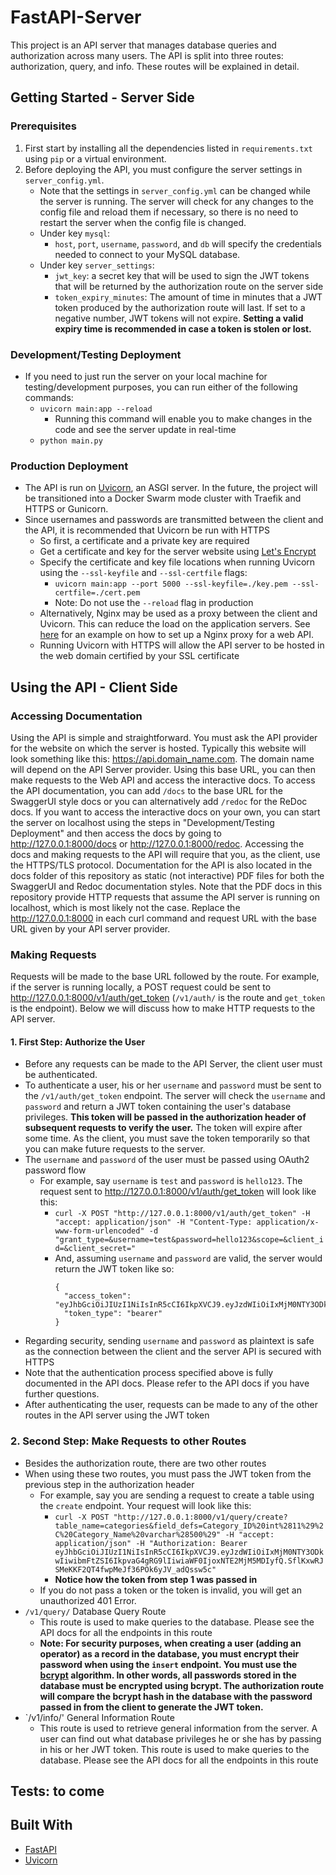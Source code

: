 # FastAPI-Server
This project is an API server that manages database queries and authorization across many users. The API is split into three routes: authorization, query, and info. These routes will be explained in detail.

## Getting Started - Server Side
### Prerequisites
   1. First start by installing all the dependencies listed in `requirements.txt` using `pip` or a virtual environment.
   2. Before deploying the API, you must configure the server settings in `server_config.yml`.
      - Note that the settings in `server_config.yml` can be changed while the server is running. The server will check for any changes to the config file and reload them if necessary, so there is no need to restart the server when the config file is changed.
      - Under key `mysql`:
         - `host`, `port`, `username`, `password`, and `db` will specify the credentials needed to connect to your MySQL database.
      - Under key `server_settings`:
         - `jwt_key`: a secret key that will be used to sign the JWT tokens that will be returned by the authorization route on the server side
         - `token_expiry_minutes`: The amount of time in minutes that a JWT token produced by the authorization route will last. If set to a negative number, JWT tokens will not expire. **Setting a valid expiry time is recommended in case a token is stolen or lost.**
### Development/Testing Deployment
   - If you need to just run the server on your local machine for testing/development purposes, you can run either of the following commands:
      - `uvicorn main:app --reload`
         - Running this command will enable you to make changes in the code and see the server update in real-time
      - `python main.py`
### Production Deployment
   - The API is run on [Uvicorn](https://www.uvicorn.org/deployment/), an ASGI server. In the future, the project will be transitioned into a Docker Swarm mode cluster with Traefik and HTTPS or Gunicorn.
   - Since usernames and passwords are transmitted between the client and the API, it is recommended that Uvicorn be run with HTTPS
      - So first, a certificate and a private key are required
      - Get a certificate and key for the server website using [Let's Encrypt](https://letsencrypt.org/)
      - Specify the certificate and key file locations when running Uvicorn using the `--ssl-keyfile` and `--ssl-certfile` flags:
         - `uvicorn main:app --port 5000 --ssl-keyfile=./key.pem --ssl-certfile=./cert.pem`
         - Note: Do not use the `--reload` flag in production
      - Alternatively, Nginx may be used as a proxy between the client and Uvicorn. This can reduce the load on the application servers. See [here](https://avilpage.com/2018/05/deploying-scaling-django-channels.html) for an example on how to set up a Nginx proxy for a web API.
      - Running Uvicorn with HTTPS will allow the API server to be hosted in the web domain certified by your SSL certificate
## Using the API - Client Side
### Accessing Documentation
Using the API is simple and straightforward. You must ask the API provider for the website on which the server is hosted. Typically this website will look something like this: https://api.domain_name.com. The domain name will depend on the API Server provider. Using this base URL, you can then make requests to the Web API and access the interactive docs. To access the API documentation, you can add `/docs` to the base URL for the SwaggerUI style docs or you can alternatively add `/redoc` for the ReDoc docs. If you want to access the interactive docs on your own, you can start the server on localhost using the steps in "Development/Testing Deployment" and then access the docs by going to http://127.0.0.1:8000/docs or http://127.0.0.1:8000/redoc. Accessing the docs and making requests to the API will require that you, as the client, use the HTTPS/TLS protocol. Documentation for the API is also located in the docs folder of this repository as static (not interactive) PDF files for both the SwaggerUI and Redoc documentation styles. Note that the PDF docs in this repository provide HTTP requests that assume the API server is running on localhost, which is most likely not the case. Replace the http://127.0.0.1:8000 in each curl command and request URL with the base URL given by your API server provider.
### Making Requests
Requests will be made to the base URL followed by the route. For example, if the server is running locally, a POST request could be sent to http://127.0.0.1:8000/v1/auth/get_token (`/v1/auth/` is the route and `get_token` is the endpoint). Below we will discuss how to make HTTP requests to the API server.
#### 1. First Step: Authorize the User
   - Before any requests can be made to the API Server, the client user must be authenticated.
   - To authenticate a user, his or her `username` and `password` must be sent to the `/v1/auth/get_token` endpoint. The server will check the `username` and `password` and return a JWT token containing the user's database privileges. **This token will be passed in the authorization header of subsequent requests to verify the user.** The token will expire after some time. As the client, you must save the token temporarily so that you can make future requests to the server.
   - The `username` and `password` of the user must be passed using OAuth2 password flow
      - For example, say `username` is `test` and `password` is `hello123`. The request sent to http://127.0.0.1:8000/v1/auth/get_token will look like this:
         - `curl -X POST "http://127.0.0.1:8000/v1/auth/get_token" -H "accept: application/json" -H "Content-Type: application/x-www-form-urlencoded" -d "grant_type=&username=test&password=hello123&scope=&client_id=&client_secret="`
         - And, assuming `username` and `password` are valid, the server would return the JWT token like so:
            ```
            {
              "access_token": "eyJhbGciOiJIUzI1NiIsInR5cCI6IkpXVCJ9.eyJzdWIiOiIxMjM0NTY3ODkwIiwibmFtZSI6IkpvaG4gRG9lIiwiaWF0IjoxNTE2MjM5MDIyfQ.SflKxwRJSMeKKF2QT4fwpMeJf36POk6yJV_adQssw5c",
              "token_type": "bearer"
            }
            ```
   - Regarding security, sending `username` and `password` as plaintext is safe as the connection between the client and the server API is secured with HTTPS
   - Note that the authentication process specified above is fully documented in the API docs. Please refer to the API docs if you have further questions.
   - After authenticating the user, requests can be made to any of the other routes in the API server using the JWT token
### 2. Second Step: Make Requests to other Routes
   - Besides the authorization route, there are two other routes
   - When using these two routes, you must pass the JWT token from the previous step in the authorization header
      - For example, say you are sending a request to create a table using the `create` endpoint. Your request will look like this:
         - `curl -X POST "http://127.0.0.1:8000/v1/query/create?table_name=categories&field_defs=Category_ID%20int%2811%29%2C%20Category_Name%20varchar%28500%29" -H "accept: application/json" -H "Authorization: Bearer eyJhbGciOiJIUzI1NiIsInR5cCI6IkpXVCJ9.eyJzdWIiOiIxMjM0NTY3ODkwIiwibmFtZSI6IkpvaG4gRG9lIiwiaWF0IjoxNTE2MjM5MDIyfQ.SflKxwRJSMeKKF2QT4fwpMeJf36POk6yJV_adQssw5c"`
         - **Notice how the token from step 1 was passed in**
      - If you do not pass a token or the token is invalid, you will get an unauthorized 401 Error.
   - `/v1/query/` Database Query Route
      - This route is used to make queries to the database. Please see the API docs for all the endpoints in this route
      - **Note: For security purposes, when creating a user (adding an operator) as a record in the database, you must encrypt their password when using the `insert` endpoint. You must use the [bcrypt](https://github.com/pyca/bcrypt) algorithm. In other words, all passwords stored in the database must be encrypted using bcrypt. The authorization route will compare the bcrypt hash in the database with the password passed in from the client to generate the JWT token.**
   - `/v1/info/' General Information Route
      - This route is used to retrieve general information from the server. A user can find out what database privileges he or she has by passing in his or her JWT token. This route is used to make queries to the database. Please see the API docs for all the endpoints in this route
## Tests: to come
## Built With
   - [FastAPI](https://fastapi.tiangolo.com/)
   - [Uvicorn](https://www.uvicorn.org/)
